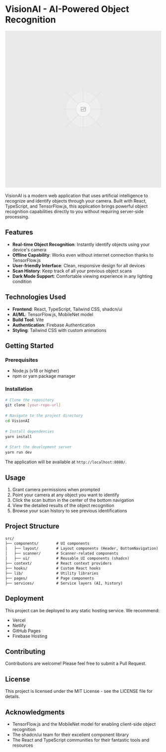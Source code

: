 
# VisionAI - AI-Powered Object Recognition

![VisionAI Logo](public/placeholder.svg)

VisionAI is a modern web application that uses artificial intelligence to recognize and identify objects through your camera. Built with React, TypeScript, and TensorFlow.js, this application brings powerful object recognition capabilities directly to you without requiring server-side processing.

## Features

- **Real-time Object Recognition**: Instantly identify objects using your device's camera
- **Offline Capability**: Works even without internet connection thanks to TensorFlow.js
- **User-friendly Interface**: Clean, responsive design for all devices
- **Scan History**: Keep track of all your previous object scans
- **Dark Mode Support**: Comfortable viewing experience in any lighting condition

## Technologies Used

- **Frontend**: React, TypeScript, Tailwind CSS, shadcn/ui
- **AI/ML**: TensorFlow.js, MobileNet model
- **Build Tool**: Vite
- **Authentication**: Firebase Authentication
- **Styling**: Tailwind CSS with custom animations

## Getting Started

### Prerequisites

- Node.js (v18 or higher)
- npm or yarn package manager

### Installation

```bash
# Clone the repository
git clone [your-repo-url]

# Navigate to the project directory
cd VisionAI

# Install dependencies
yarn install

# Start the development server
yarn run dev
```

The application will be available at `http://localhost:8080/`.

## Usage

1. Grant camera permissions when prompted
2. Point your camera at any object you want to identify
3. Click the scan button in the center of the bottom navigation
4. View the detailed results of the object recognition
5. Browse your scan history to see previous identifications

## Project Structure

```
src/
├── components/        # UI components
│   ├── layout/        # Layout components (Header, BottomNavigation)
│   ├── scanner/       # Scanner-related components
│   ├── ui/            # Reusable UI components (shadcn)
├── context/           # React context providers
├── hooks/             # Custom React hooks
├── lib/               # Utility libraries
├── pages/             # Page components
├── services/          # Service layers (AI, history)
```

## Deployment

This project can be deployed to any static hosting service. We recommend:

- Vercel
- Netlify
- GitHub Pages
- Firebase Hosting

## Contributing

Contributions are welcome! Please feel free to submit a Pull Request.

## License

This project is licensed under the MIT License - see the LICENSE file for details.

## Acknowledgments

- TensorFlow.js and the MobileNet model for enabling client-side object recognition
- The shadcn/ui team for their excellent component library
- The React and TypeScript communities for their fantastic tools and resources
